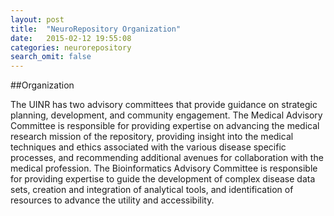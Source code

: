 ```yaml
---
layout: post
title:  "NeuroRepository Organization"
date:   2015-02-12 19:55:08
categories: neurorepository
search_omit: false
---
```


##Organization

The UINR has two advisory committees that provide guidance on strategic planning, development, and community engagement.  The Medical Advisory Committee is responsible for providing expertise on advancing the medical research mission of the repository, providing insight into the medical techniques and ethics associated with the various disease specific processes, and recommending additional avenues for collaboration with the medical profession.  The Bioinformatics Advisory Committee is responsible for providing expertise to guide the development of complex disease data sets, creation and integration of analytical tools, and identification of resources to advance the utility and accessibility.

